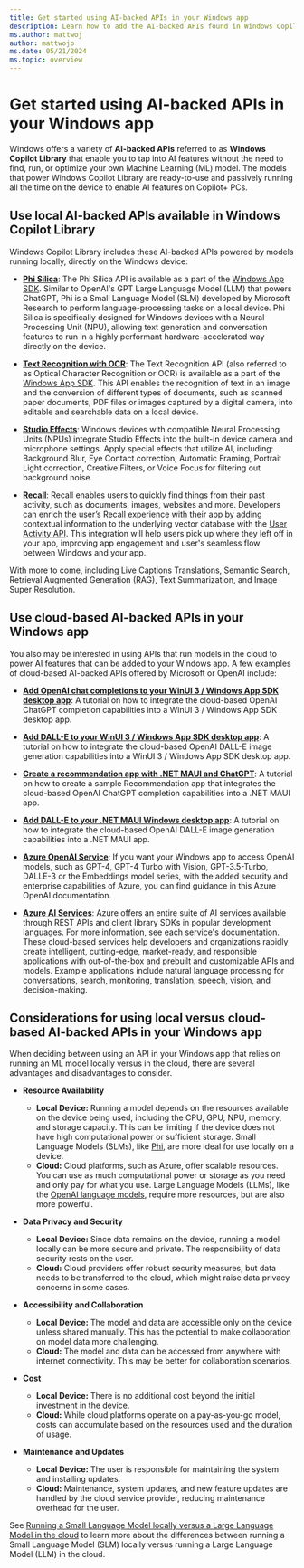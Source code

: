 ```yaml
---
title: Get started using AI-backed APIs in your Windows app
description: Learn how to add the AI-backed APIs found in Windows Copilot Library to your Windows app.
ms.author: mattwoj
author: mattwojo
ms.date: 05/21/2024
ms.topic: overview
---
```


# Get started using AI-backed APIs in your Windows app

Windows offers a variety of **AI-backed APIs** referred to as **Windows Copilot Library** that enable you to tap into AI features without the need to find, run, or optimize your own Machine Learning (ML) model. The models that power Windows Copilot Library are ready-to-use and passively running all the time on the device to enable AI features on Copilot+ PCs.

## Use local AI-backed APIs available in Windows Copilot Library

Windows Copilot Library includes these AI-backed APIs powered by models running locally, directly on the Windows device:

- [**Phi Silica**](../apis/phi-silica.md): The Phi Silica API is available as a part of the [Windows App SDK](/windows/apps/windows-app-sdk/). Similar to OpenAI's GPT Large Language Model (LLM) that powers ChatGPT, Phi is a Small Language Model (SLM) developed by Microsoft Research to perform language-processing tasks on a local device. Phi Silica is specifically designed for Windows devices with a Neural Processing Unit (NPU), allowing text generation and conversation features to run in a highly performant hardware-accelerated way directly on the device.

- [**Text Recognition with OCR**](../apis/text-recognition.md): The Text Recognition API (also referred to as Optical Character Recognition or OCR) is available as a part of the [Windows App SDK](/windows/apps/windows-app-sdk/). This API enables the recognition of text in an image and the conversion of different types of documents, such as scanned paper documents, PDF files or images captured by a digital camera, into editable and searchable data on a local device.

- [**Studio Effects**](../studio-effects/index.md): Windows devices with compatible Neural Processing Units (NPUs) integrate Studio Effects into the built-in device camera and microphone settings. Apply special effects that utilize AI, including: Background Blur, Eye Contact correction, Automatic Framing, Portrait Light correction, Creative Filters, or Voice Focus for filtering out background noise.

- [**Recall**](../apis/recall.md): Recall enables users to quickly find things from their past activity, such as documents, images, websites and more. Developers can enrich the user’s Recall experience with their app by adding contextual information to the underlying vector database with the [User Activity API](/uwp/api/windows.applicationmodel.useractivities.useractivity.createsession). This integration will help users pick up where they left off in your app, improving app engagement and user's seamless flow between Windows and your app.

With more to come, including Live Captions Translations, Semantic Search, Retrieval Augmented Generation (RAG), Text Summarization, and Image Super Resolution.

## Use cloud-based AI-backed APIs in your Windows app

You also may be interested in using APIs that run models in the cloud to power AI features that can be added to your Windows app. A few examples of cloud-based AI-backed APIs offered by Microsoft or OpenAI include:

- [**Add OpenAI chat completions to your WinUI 3 / Windows App SDK desktop app**](/windows/apps/how-tos/chatgpt-openai-winui3): A tutorial on how to integrate the cloud-based OpenAI ChatGPT completion capabilities into a WinUI 3 / Windows App SDK desktop app.

- [**Add DALL-E to your WinUI 3 / Windows App SDK desktop app**](/windows/apps/how-tos/dall-e-winui3): A tutorial on how to integrate the cloud-based OpenAI DALL-E image generation capabilities into a WinUI 3 / Windows App SDK desktop app.

- [**Create a recommendation app with .NET MAUI and ChatGPT**](../samples/tutorial-maui-ai.md): A tutorial on how to create a sample Recommendation app that integrates the cloud-based OpenAI ChatGPT completion capabilities into a .NET MAUI app.

- [**Add DALL-E to your .NET MAUI Windows desktop app**](../samples/dall-e-maui-windows.md):  A tutorial on how to integrate the cloud-based OpenAI DALL-E image generation capabilities into a .NET MAUI app.

- [**Azure OpenAI Service**](/azure/ai-services/openai/): If you want your Windows app to access OpenAI models, such as GPT-4, GPT-4 Turbo with Vision, GPT-3.5-Turbo, DALLE-3 or the Embeddings model series, with the added security and enterprise capabilities of Azure, you can find guidance in this Azure OpenAI documentation.

- [**Azure AI Services**](/azure/ai-services/what-are-ai-services): Azure offers an entire suite of AI services available through REST APIs and client library SDKs in popular development languages. For more information, see each service's documentation. These cloud-based services help developers and organizations rapidly create intelligent, cutting-edge, market-ready, and responsible applications with out-of-the-box and prebuilt and customizable APIs and models. Example applications include natural language processing for conversations, search, monitoring, translation, speech, vision, and decision-making.

## Considerations for using local versus cloud-based AI-backed APIs in your Windows app

When deciding between using an API in your Windows app that relies on running an ML model locally versus in the cloud, there are several advantages and disadvantages to consider.

- **Resource Availability**
  - **Local Device:** Running a model depends on the resources available on the device being used, including the CPU, GPU, NPU, memory, and storage capacity. This can be limiting if the device does not have high computational power or sufficient storage. Small Language Models (SLMs), like [Phi](../apis/phi-silica.md), are more ideal for use locally on a device.
  - **Cloud:** Cloud platforms, such as Azure, offer scalable resources. You can use as much computational power or storage as you need and only pay for what you use. Large Language Models (LLMs), like the [OpenAI language models](https://platform.openai.com/docs/models), require more resources, but are also more powerful.

- **Data Privacy and Security**
  - **Local Device:** Since data remains on the device, running a model locally can be more secure and private. The responsibility of data security rests on the user.
  - **Cloud:** Cloud providers offer robust security measures, but data needs to be transferred to the cloud, which might raise data privacy concerns in some cases.

- **Accessibility and Collaboration**
  - **Local Device:** The model and data are accessible only on the device unless shared manually. This has the potential to make collaboration on model data more challenging.
  - **Cloud:** The model and data can be accessed from anywhere with internet connectivity. This may be better for collaboration scenarios.

- **Cost**
  - **Local Device:** There is no additional cost beyond the initial investment in the device.
  - **Cloud:** While cloud platforms operate on a pay-as-you-go model, costs can accumulate based on the resources used and the duration of usage.

- **Maintenance and Updates**
  - **Local Device:** The user is responsible for maintaining the system and installing updates.
  - **Cloud:** Maintenance, system updates, and new feature updates are handled by the cloud service provider, reducing maintenance overhead for the user.

See [Running a Small Language Model locally versus a Large Language Model in the cloud](../models.md#running-a-small-language-model-locally-versus-a-large-language-model-in-the-cloud) to learn more about the differences between running a Small Language Model (SLM) locally versus running a Large Language Model (LLM) in the cloud.
